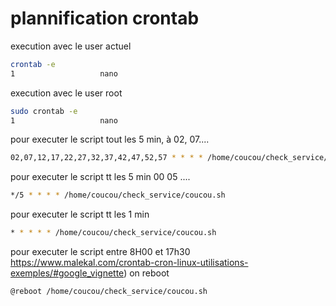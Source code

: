 # plannification crontab 
execution avec le user actuel
```bash
crontab -e
1                   nano
```
execution avec le user root
```bash
sudo crontab -e
1                   nano
```
pour executer le script tout les 5 min, à 02, 07....
```bash
02,07,12,17,22,27,32,37,42,47,52,57 * * * * /home/coucou/check_service/coucou.sh
```

pour executer le script tt les 5 min    00  05 ....
```bash
*/5 * * * * /home/coucou/check_service/coucou.sh
```

pour executer le script tt les 1 min
```bash
* * * * * /home/coucou/check_service/coucou.sh
```

pour executer le script entre 8H00 et 17h30
https://www.malekal.com/crontab-cron-linux-utilisations-exemples/#google_vignette)
on reboot 
```bash
@reboot /home/coucou/check_service/coucou.sh
```





